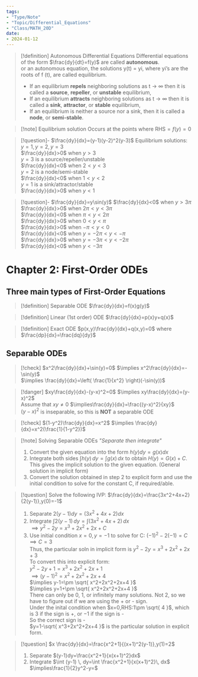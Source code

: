 ```yaml
---
tags:
- "Type/Note"
- "Topic/Differential_Equations"
- "Class/MATH_20D"
date:
- 2024-01-12
---
```


> [!definition] Autonomous Differential Equations
> Differential equations of the form $\frac{dy}{dt}=f(y)$ are called **autonomous**.  
> or an autonomous equation, the solutions y(t) = yi, where yi’s are the  
> roots of f (t), are called equilibrium.  
> - If an equilibrium **repels** neighboring solutions as t → ∞ then it is called a **source**, **repeller**, or **unstable** equilibrium,  
> - If an equilibrium **attracts** neighboring solutions as t → ∞ then it is called a **sink**, **attractor**, or **stable** equilibrium,  
> - If an equilibrium is neither a source nor a sink, then it is called a **node**, or **semi-stable**.  

> [!note] Equilibrium solution
> Occurs at the points where $\text{RHS}=f(y)=0$  

> [!question]- $\frac{dy}{dx}=(y-1)(y-2)^2(y-3)$
> Equilibrium solutions: $y=1,y=2,y=3$  
> $\frac{dy}{dx}>0$ when $y>3$  
> $y=3$ is a source/repeller/unstable  
> $\frac{dy}{dx}<0$ when $2<y<3$  
> $y=2$ is a node/semi-stable  
> $\frac{dy}{dx}<0$ when $1<y<2$  
> $y=1$ is a sink/attractor/stable  
> $\frac{dy}{dx}>0$ when $y<1$  

> [!question]- $\frac{dy}{dx}=y\sin(y)$
> $\frac{dy}{dx}<0$ when $y>3\pi$  
> $\frac{dy}{dx}>0$ when $2\pi<y<3\pi$  
> $\frac{dy}{dx}<0$ when $\pi<y<2\pi$  
> $\frac{dy}{dx}>0$ when $0<y<\pi$  
> $\frac{dy}{dx}>0$ when $-\pi<y<0$  
> $\frac{dy}{dx}<0$ when $y=-2\pi<y<-\pi$  
> $\frac{dy}{dx}>0$ when $y=-3\pi<y<-2\pi$  
> $\frac{dy}{dx}<0$ when $y<-3\pi$  

# Chapter 2: First-Order ODEs

## Three main types of First-Order Equations

> [!definition] Separable ODE
> $\frac{dy}{dx}=f(x)g(y)$  

> [!definition] Linear (1st order) ODE
> $\frac{dy}{dx}=p(x)y+q(x)$  

> [!definition] Exact ODE
> $p(x,y)\frac{dy}{dx}+q(x,y)=0$ where $\frac{dp}{dx}=\frac{dq}{dy}$  

## Separable ODEs

> [!check] $x^2\frac{dy}{dx}+\sin(y)=0$
> $\implies x^2\frac{dy}{dx}=-\sin(y)$  
> $\implies \frac{dy}{dx}=\left( \frac{1}{x^2} \right)(-\sin(y))$  

> [!danger] $xy\frac{dy}{dx}-(y-x)^2=0$
> $\implies xy\frac{dy}{dx}=(y-x)^2$  
> Assume that $xy\neq 0$ $\implies\frac{dy}{dx}=\frac{(y-x)^2}{xy}$  
> $(y-x)^2$ is inseparable, so this is **NOT** a separable ODE  

> [!check] $(1-y^2)\frac{dy}{dx}=x^2$
> $\implies \frac{dy}{dx}=x^2(\frac{1}{1-y^2})$  

> [!note] Solving Separable ODEs
> *"Separate then integrate"*  
> 1. Convert the given equation into the form $h(y)dy=g(x)dx$  
> 2. Integrate both sides $\int h(y) \, dy=\int g(x) \, dx$ to obtain $H(y)=G(x)+C$. This gives the implicit solution to the given equation. (General solution in implicit form)  
> 3. Convert the solution obtained in step 2 to explicit form and use the initial condition to solve for the constant C, if required/able.  

> [!question] Solve the following IVP: $\frac{dy}{dx}=\frac{3x^2+4x+2}{2(y-1)},y(0)=-1$
> 1. Separate $2(y-1)dy=(3x^2+4x+2)dx$  
> 2. Integrate $\int 2(y-1) \, dy=\int (3x^2+4x+2) \, dx$  
> $\implies y^2-2y=x^3+2x^2+2x+C$  
> 3. Use initial condition $x=0,y=-1$ to solve for C: $(-1)^2-2(-1)=C\implies C=3$  
> Thus, the particular soln in implicit form is $y^2-2y=x^3+2x^2+2x+3$  
> To convert this into explicit form:  
> $y^2-2y+1=x^3+2x^2+2x+1$  
> $\implies (y-1)^2=x^2+2x^2+2x+4$  
> $\implies y-1=\pm \sqrt{ x^2+2x^2+2x+4 }$  
> $\implies y=1+\pm \sqrt{ x^2+2x^2+2x+4 }$  
> There can only be 0, 1, or infinitely many solutions. Not 2, so we have to figure out if we are using the + or - sign.  
> Under the inital condition when $x=0,RHS:1\pm \sqrt{ 4 }$, which is $3$ if the sign is +, or $-1$ if the sign is -  
> So the correct sign is -  
> $y=1-\sqrt{ x^3+2x^2+2x+4 }$ is the particular solution in explicit form.  

> [!question] $x \frac{dy}{dx}=\frac{x^2+1}{(x+1)^2(y-1)},y(1)=2$
> 1. Separate $(y-1)dy=\frac{x^2+1}{x(x+1)^2}dx$  
> 2. Integrate $\int (y-1) \, dy=\int \frac{x^2+1}{x(x+1)^2}\, dx$  
> $\implies\frac{1}{2}y^2-y=$  
